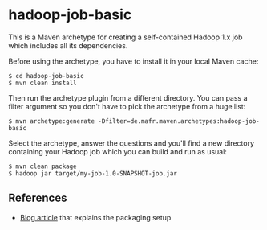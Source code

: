 hadoop-job-basic
================

This is a Maven archetype for creating a self-contained Hadoop 1.x job which
includes all its dependencies.

Before using the archetype, you have to install it in your local Maven
cache:

    $ cd hadoop-job-basic
    $ mvn clean install

Then run the archetype plugin from a different directory. You can pass a
filter argument so you don't have to pick the archetype from a huge list:

    $ mvn archetype:generate -Dfilter=de.mafr.maven.archetypes:hadoop-job-basic

Select the archetype, answer the questions and you'll find a new directory
containing your Hadoop job which you can build and run as usual:

    $ mvn clean package
    $ hadoop jar target/my-job-1.0-SNAPSHOT-job.jar


References
----------

  * [Blog article](http://blog.mafr.de/2010/07/24/maven-hadoop-job/) that
    explains the packaging setup

